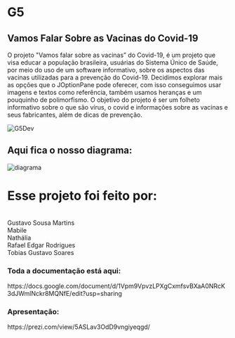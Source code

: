 # G5
<h2>
Vamos Falar Sobre as Vacinas do Covid-19
</h2>
  O projeto "Vamos falar sobre as vacinas” do Covid-19, é um projeto que visa educar a população brasileira, usuárias do Sistema Único de Saúde, por meio do uso de um software 
informativo, sobre os aspectos das vacinas utilizadas para a prevenção do Covid-19.
  Decidimos explorar mais as opções que o JOptionPane pode oferecer, com isso conseguimos usar imagens e textos como referência, também usamos heranças e um pouquinho
 de polimorfismo. O objetivo do projeto é ser um folheto informativo sobre o que são vírus, o covid e informações sobre as vacinas e seus fabricantes, além de dicas de prevenção.
 
 ![G5Dev](https://user-images.githubusercontent.com/19335381/137657955-45e5820d-82ac-4375-9d3a-7dfe6ba802a7.jpg)
<h2>
Aqui fica o nosso diagrama:
</h2>

![diagrama](https://user-images.githubusercontent.com/19335381/137734982-af400812-5728-4094-8068-9dd4f010fb1c.png)


<h1>
  Esse projeto foi feito por: 
</h1>
<br>
    Gustavo Sousa Martins 
    <br>
	  Mabile 			
    <br>
    Nathália
    <br>
		Rafael Edgar Rodrigues
    <br>
		Tobias Gustavo Soares 
<h3>
Toda a documentação está aqui:
</h3>
https://docs.google.com/document/d/1Vpm9VpvzLPXgCxmfsvBXaA0NRcK3dJWmlNckr8MQNfE/edit?usp=sharing
<h3>
Apresentação:
</h3>
https://prezi.com/view/5ASLav3OdD9vngiyeqgd/
